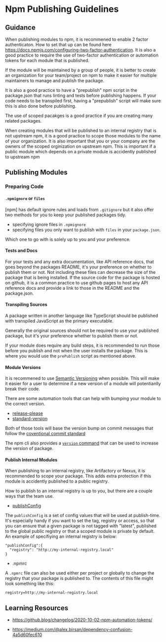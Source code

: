# Npm Publishing Guidelines


## Guidance

When publishing modules to npm, it is recommened to enable 2 factor authenticaton.  How to set that up can be found here https://docs.npmjs.com/configuring-two-factor-authentication.  It is also a good practice to require the use of two-factor authentication or automation tokens for each module that is published.

If the module will be maintained by a group of people, it is better to create an organization for your team/project on npm to make it easier for multiple maintainers to manage and publish the package.

It is also a good practice to have a "prepublish" npm script in the package.json that runs linting and tests before publishing happens.  If your code needs to be transpiled first, having a "prepublish" script will make sure this is also done before publishing.

The use of scoped pacakges is a good practice if you are creating many related packages.

When creating modules that will be published to an internal registry that is not upstream npm, it is a good practice to scope those modules to the name of your organization.  It is also important that you or your company are the owners of the scoped orginization on upstream npm.  This is important if a public module which depends on a private module is accidently published to upstream npm

## Publishing Modules

### Preparing Code

#### `.npmignore` or `files`

[npm] has default ignore rules and loads from `.gitignore` but it also offer two methods for you to keep your published packages tidy.

- specifying ignore files in `.npmignore`
- specifying files you only want to publish with `files` in your `package.json`.

Which one to go with is solely up to you and your preference.

#### Tests and Docs

For your tests and any extra documentation, like API reference docs, that goes beyond the packages README, it's your preference on whether to publish them or not.  Not including these files can decrease the size of the package that is being installed.  If the source code for the package is hosted on github, it is a common practice to use github pages to host any API reference docs and provide a link to those in the README and the package.json.


#### Transpiling Sources

A package written in another language like TypeScript should be published with transpiled JavaScript as the primary executable.

Generally the original sources should not be required to use your published package, but it's your preference whether to publish them or not.

If your module does require any build steps, it is recommended to run those before you publish and not when the user installs the package.  This is where you would use the `prePublish` script as mentioned above.

#### Module Versions

It is recommened to use [Semantic Versioning](https://semver.org/) when possible.  This will make it easier for a user to determine if a new version of a module will potentianlly break their code.

There are some automation tools that can help with bumping your module to the correct version.

* [release-please](https://github.com/googleapis/release-please)
* [standard-version](https://github.com/conventional-changelog/standard-version)

Both of those tools will base the version bump on commit messages that follow the [coventional commit standard](https://www.conventionalcommits.org/en/v1.0.0/)

The npm cli also provides a [`version` command](https://docs.npmjs.com/cli/v7/commands/npm-version) that can be used to increase the version of package.


#### Publish Internal Modules

When publishing to an internal registry, like Artifactory or Nexus, it is recommended to scope your package.  This adds extra protection if this module is accidently published to a public registry.

How to publish to an internal registry is up to you, but there are a couple ways that the team use.

* [publishConfig](https://docs.npmjs.com/cli/v7/configuring-npm/package-json#publishconfig)

The `publishConfig` is a set of config values that will be used at publish-time. It's especially handy if you want to set the tag, registry or access, so that you can ensure that a given package is not tagged with "latest", published to the global public registry or that a scoped module is private by default.  An example of specifiying an internal registry is below:

```
"publishConfig":{
  "registry": "http://my-internal-registry.local"
}
```

* .npmrc

A `.npmrc` file can also be used either per project or globally to change the registry that your package is published to.  The contents of this file might look something like this:

```
registry=http://my-internal-registry.local
```

## Learning Resources

* https://github.blog/changelog/2020-10-02-npm-automation-tokens/

* https://medium.com/@alex.birsan/dependency-confusion-4a5d60fec610



